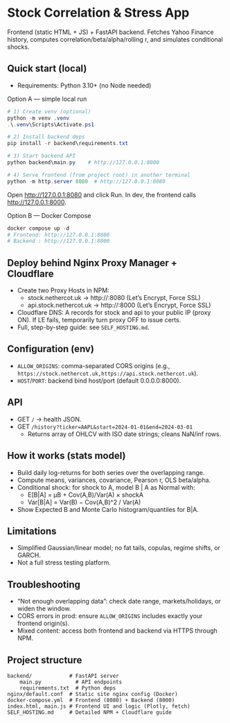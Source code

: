 # Stock Correlation & Stress App

Frontend (static HTML + JS) + FastAPI backend. Fetches Yahoo Finance history, computes correlation/beta/alpha/rolling r, and simulates conditional shocks.

## Quick start (local)
- Requirements: Python 3.10+ (no Node needed)

Option A — simple local run
```powershell
# 1) Create venv (optional)
python -m venv .venv
.\.venv\Scripts\Activate.ps1

# 2) Install backend deps
pip install -r backend\requirements.txt

# 3) Start backend API
python backend\main.py    # http://127.0.0.1:8000

# 4) Serve frontend (from project root) in another terminal
python -m http.server 8080  # http://127.0.0.1:8080
```
Open http://127.0.0.1:8080 and click Run. In dev, the frontend calls http://127.0.0.1:8000.

Option B — Docker Compose
```powershell
docker compose up -d
# Frontend: http://127.0.0.1:8080
# Backend : http://127.0.0.1:8000
```

## Deploy behind Nginx Proxy Manager + Cloudflare
- Create two Proxy Hosts in NPM:
	- stock.nethercot.uk → http://<vm-ip>:8080 (Let’s Encrypt, Force SSL)
	- api.stock.nethercot.uk → http://<vm-ip>:8000 (Let’s Encrypt, Force SSL)
- Cloudflare DNS: A records for stock and api to your public IP (proxy ON). If LE fails, temporarily turn proxy OFF to issue certs.
- Full, step-by-step guide: see `SELF_HOSTING.md`.

## Configuration (env)
- `ALLOW_ORIGINS`: comma-separated CORS origins (e.g., `https://stock.nethercot.uk,https://api.stock.nethercot.uk`).
- `HOST`/`PORT`: backend bind host/port (default 0.0.0.0:8000).

## API
- GET `/` → health JSON.
- GET `/history?ticker=AAPL&start=2024-01-01&end=2024-03-01`
	- Returns array of OHLCV with ISO date strings; cleans NaN/inf rows.

## How it works (stats model)
- Build daily log-returns for both series over the overlapping range.
- Compute means, variances, covariance, Pearson r, OLS beta/alpha.
- Conditional shock: for shock to A, model B | A as Normal with:
	- E[B|A] = μB + Cov(A,B)/Var(A) × shockA
	- Var[B|A] = Var(B) − Cov(A,B)^2 / Var(A)
- Show Expected B and Monte Carlo histogram/quantiles for B|A.

## Limitations
- Simplified Gaussian/linear model; no fat tails, copulas, regime shifts, or GARCH.
- Not a full stress testing platform.

## Troubleshooting
- “Not enough overlapping data”: check date range, markets/holidays, or widen the window.
- CORS errors in prod: ensure `ALLOW_ORIGINS` includes exactly your frontend origin(s).
- Mixed content: access both frontend and backend via HTTPS through NPM.

## Project structure
```
backend/            # FastAPI server
	main.py           # API endpoints
	requirements.txt  # Python deps
nginx/default.conf  # Static site nginx config (Docker)
docker-compose.yml  # Frontend (8080) + Backend (8000)
index.html, main.js # Frontend UI and logic (Plotly, fetch)
SELF_HOSTING.md     # Detailed NPM + Cloudflare guide
```
